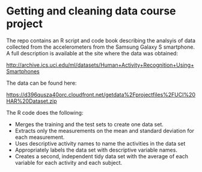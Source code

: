 Getting and cleaning data course project
===========

The repo contains an R script and code book describing the analsyis of data collected from the accelerometers from the Samsung Galaxy S smartphone. A full description is available at the site where the data was obtained:

http://archive.ics.uci.edu/ml/datasets/Human+Activity+Recognition+Using+Smartphones

The data can be found here:

https://d396qusza40orc.cloudfront.net/getdata%2Fprojectfiles%2FUCI%20HAR%20Dataset.zip

The R code does the following:

* Merges the training and the test sets to create one data set.
* Extracts only the measurements on the mean and standard deviation for each measurement. 
* Uses descriptive activity names to name the activities in the data set
* Appropriately labels the data set with descriptive variable names. 
* Creates a second, independent tidy data set with the average of each variable for each activity and each subject. 
